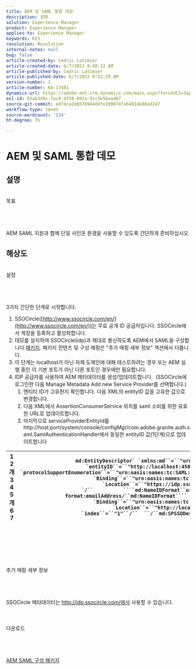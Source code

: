 ```yaml
---
title: AEM 및 SAML 통합 데모
description: 설명
solution: Experience Manager
product: Experience Manager
applies-to: Experience Manager
keywords: KCS
resolution: Resolution
internal-notes: null
bug: false
article-created-by: Cedric Latimier
article-created-date: 6/7/2022 9:48:12 AM
article-published-by: Cedric Latimier
article-published-date: 6/7/2022 9:52:29 AM
version-number: 2
article-number: KA-17481
dynamics-url: https://adobe-ent.crm.dynamics.com/main.aspx?forceUCI=1&pagetype=entityrecord&etn=knowledgearticle&id=3c8a2cf0-46e6-ec11-bb3c-000d3a3b17fa
exl-id: 03ab349c-7ac0-4f58-892a-3cc3e5bead67
source-git-commit: e8f4ca2dd578944d4fe399074fab461de88ad247
workflow-type: tm+mt
source-wordcount: '224'
ht-degree: 3%

---
```


# AEM 및 SAML 통합 데모

## 설명

<br>    목표<br><br><br><br>\
AEM SAML 지원과 함께 단일 사인온 환경을 사용할 수 있도록 간단하게 준비하십시오.


## 해상도

<br>설정<br><br><br><br>\
3가지 간단한 단계로 시작합니다.

1. SSOCircle([http://www.ssocircle.com/en/](http://www.ssocircle.com/en/))는 무료 공개 ID 공급자입니다. SSOCircle에서 계정을 등록하고 활성화합니다.
2. 데모를 설치하여 SSOCircle(idp)과 제대로 통신하도록 AEM에서 SAML을 구성합니다 [패키지](https://files.acrobat.com/a/preview/d0017bf5-c35a-483e-80a0-d6bfb0526299). 패키지 컨텐츠 및 구성 매핑은 &quot;추가 매핑 세부 정보&quot; 섹션에서 다룹니다.
3. 이 단계는 localhost가 아닌 자체 도메인에 대해 테스트하려는 경우 또는 AEM 실행 중인 이 기본 포트가 아닌 다른 포트인 경우에만 필요합니다.
4. IDP 공급자를 사용하여 AEM 메타데이터를 생성/업데이트합니다.  (SSOCircle에 로그인한 다음 Manage Metadata Add new Service Provider를 선택합니다.) 
   1. 엔티티 ID가 고유한지 확인합니다. 다음 XML의 entityID 값을 고유한 값으로 변경합니다.
   2. 다음 XML에서 AssertionConsumerService 위치를 saml 소비를 위한 유효한 URL로 업데이트합니다.
   3. 마지막으로 serviceProviderEntityId를 http://host:port/system/console/configMgr/com.adobe.granite.auth.saml.SamlAuthenticationHandler에서 동일한 entityID 값(1단계)으로 업데이트합니다



| 1<br>  2개<br>  3<br>  4<br>  5개<br>  6<br>  7 | ```md:EntityDescriptor` `xmlns:md``=``"urn:oasis:names:tc:SAML:2.0:metadata"` `entityID``=``"http://localhost:4502/"````  ````md:SPSSODescriptor` `protocolSupportEnumeration``=``"urn:oasis:names:tc:SAML:2.0:protocol"````          ````md:SingleLogoutService` `Binding``=``"urn:oasis:names:tc:SAML:2.0:bindings:HTTP-POST"` `Location``=``"https://idp.ssocircle.com/sso/UI/Logout"` `/``          ````md:NameIDFormat``urn:oasis:names:tc:SAML:1.1:nameid-format:emailAddress/``md:NameIDFormat````        ````md:AssertionConsumerService` `Binding``=``"urn:oasis:names:tc:SAML:2.0:bindings:HTTP-POST"` `Location``=``"http://localhost:4502/saml_login"` `index``=``"1"``/``  ``/``md:SPSSODescriptor````/``md:EntityDescriptor``` |
| --- | --- |

<br><br><br><br><br><br>    추가 매핑 세부 정보<br><br><br><br>\
SSOCircle 메타데이터는 http://idp.ssocircle.com/에서 사용할 수 있습니다.
<br><br><br><br>    다운로드<br><br><br><br>\
[AEM SAML 구성 패키지](https://files.acrobat.com/a/preview/d0017bf5-c35a-483e-80a0-d6bfb0526299)
